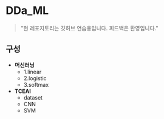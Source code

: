 # DDa_ML
> "현 레포지토리는 깃허브 연습용입니다. 피드백은 환영입니다." 
## 구성
- __머신러닝__
    - 1.linear
    - 2.logistic
    - 3.softmax
- __TCEAI__
    - dataset
    - CNN
    - SVM